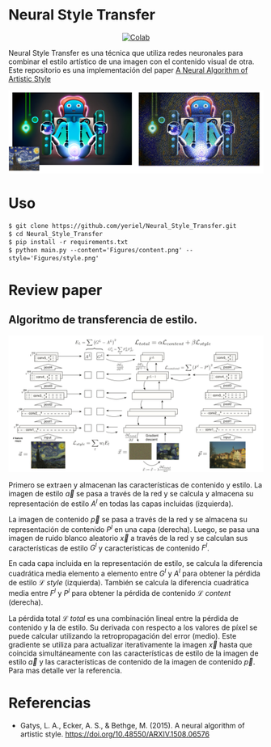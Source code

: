 # Neural Style Transfer
<div style="text-align: center;">

[![Colab](https://colab.research.google.com/assets/colab-badge.svg)](https://colab.research.google.com/drive/1vKE4WGBD-Vwfme6r_bCyMZ7RTdC8eHfs?usp=sharing)

</div>

Neural Style Transfer es una técnica que utiliza redes neuronales para combinar el estilo artístico de una imagen con el contenido visual de otra. Este repositorio es una implementación del paper [A Neural Algorithm of Artistic Style]( 	
https://doi.org/10.48550/arXiv.1508.06576)

![Figura I](Figures/example.png)

# Uso
    $ git clone https://github.com/yeriel/Neural_Style_Transfer.git
    $ cd Neural_Style_Transfer
    $ pip install -r requirements.txt
    $ python main.py --content='Figures/content.png' --style='Figures/style.png'

# Review paper
## Algoritmo de transferencia de estilo. 

![review paper](Figures/review_paper.png)

Primero se extraen y almacenan las características de contenido y estilo. La imagen de estilo $\vec{a}$ se pasa a través de la red y se calcula y almacena su representación de estilo $A^l$ en todas las capas incluidas (izquierda). 

La imagen de contenido $\vec{p}$ se pasa a través de la red y se almacena su representación de contenido $P^l$ en una capa (derecha). Luego, se pasa una imagen de ruido blanco aleatorio $\vec{x}$ a través de la red y se calculan sus características de estilo $G^l$ y características de contenido $F^l$. 

En cada capa incluida en la representación de estilo, se calcula la diferencia cuadrática media elemento a elemento entre $G^l$ y $A^l$ para obtener la pérdida de estilo $\mathcal{L}\ style$ (izquierda). También se calcula la diferencia cuadrática media entre $F^l$ y $P^l$ para obtener la pérdida de contenido $\mathcal{L}\ content$ (derecha).

La pérdida total $\mathcal{L}\ total$ es una combinación lineal entre la pérdida de contenido y la de estilo. Su derivada con respecto a los valores de píxel se puede calcular utilizando la retropropagación del error (medio). Este gradiente se utiliza para actualizar iterativamente la imagen $\vec{x}$ hasta que coincida simultáneamente con las características de estilo de la imagen de estilo $\vec{a}$ y las características de contenido de la imagen de contenido $\vec{p}$. Para mas detalle ver la referencia.

# Referencias
- Gatys, L. A., Ecker, A. S., & Bethge, M. (2015). A neural algorithm of artistic style. https://doi.org/10.48550/ARXIV.1508.06576